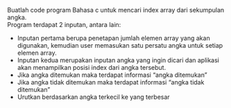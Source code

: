 Buatlah code program Bahasa c untuk mencari index array dari sekumpulan angka.<br>
Program terdapat 2 inputan, antara lain:  
- Inputan pertama berupa penetapan jumlah elemen array yang akan digunakan, kemudian user memasukan satu persatu angka untuk setiap elemen array.
- Inputan kedua merupakan inputan angka yang ingin dicari dan aplikasi akan menampilkan posisi index dari angka tersebut. 
- Jika angka ditemukan maka terdapat informasi “angka ditemukan” 
- Jika angka tidak ditemukan maka terdapat informasi “angka tidak ditemukan”
- Urutkan berdasarkan angka terkecil ke yang terbesar
